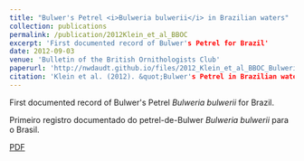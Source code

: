 ```yaml
---
title: "Bulwer's Petrel <i>Bulweria bulwerii</i> in Brazilian waters"
collection: publications
permalink: /publication/2012Klein_et_al_BBOC
excerpt: 'First documented record of Bulwer's Petrel for Brazil'
date: 2012-09-03
venue: 'Bulletin of the British Ornithologists Club'
paperurl: 'http://nwdaudt.github.io/files/2012_Klein_et_al_BBOC_Bulweria_bulwerii_Brazil.pdf'
citation: 'Klein et al. (2012). &quot;Bulwer's Petrel in Brazilian waters.&quot; <i>Bull. B. O. C.</i>. 132(3).'
---
```

First documented record of Bulwer's Petrel *Bulweria bulwerii* for Brazil.

Primeiro registro documentado do petrel-de-Bulwer *Bulweria bulwerii* para o Brasil.

[PDF](http://nwdaudt.github.io/files/2012_Klein_et_al_BBOC_Bulweria_bulwerii_Brazil.pdf)
